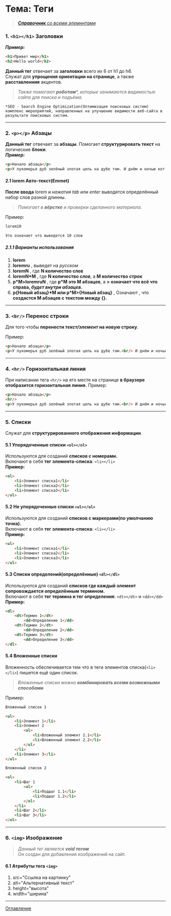 # Тема: Теги
>_[**Справочник** со всеми элемннтами](https://developer.mozilla.org/en-US/docs/Web/HTML/Element)_

### 1. `<h1></h1>` Заголовки
_**Пример:**_
```HTML
<h1>Привет мир</h1>
<h2>Hello world</h2>
```

**Данный тег** отвечает за **заголовки** всего их 6 от h1 до h6.  
Служат для **упрощения ориентации на странице**, а также **расставленния** акцентов. 
> _Также помогают **роботам***, которые занимаются видимостью сайта для поиска и подъёма._
    
    *SEO - Search Engine Optimization(Оптимизация поисковых систем) комплекс мероприятий, направленных на улучшение видимости веб-сайта в результате поисковых систем.
***

### 2. `<p></p>` Абзацы
**Данный тег** отвечает за **абзацы**. Помогает **структурировать текст** на логические **блоки**.  
_**Пример:**_
```HTML
<p>Начало абзаца</p>
<p>У лукоморья дуб зелёный злотая цепь на дубе том. И днём и ночью кот учёный всё ходит по цепи кругом.</p>
```
#### 2.1 lorem Авто-текст(Emmet)
**После ввода** lorem и _нажатия tab или enter_ выводятся определённый набор слов разной длинны.

>_Помогает в **вёрстке** и проверки сделанного материала._  

Пример:
```HTML
lorem10

Это означает что выведется 10 слов
```
##### 2.1.1 **Варианты использования**
1. **lorem**
2. **loremru** , выведет на *русском*
2. **loremN** , где **N количество слов**
3. **loremN*M** , где **N количество _слов_**, а **M количество _строк_**
4. **p*M>loremruN** , где **p\*M это M абзацев**, а **> означает что всё что справа, _будет внутри абзацев_.**
5. **p{Новый абзац}\*M или p\*M>{Новый абзац}** , Означают , что **создастся M абзацев c текстом между {}.**
***
### 3. `<br/>` Перенос строки
Для того чтобы **перенести _текст/элемент_ на новую строку**.

Пример:
```HTML
<p>Начало абзаца</p>
<p>У лукоморья дуб зелёный злотая цепь на дубе том.<br/> И днём и ночью кот учёный всё ходит по цепи кругом.</p>
```
***

### 4. `<hr/>` Горизонтальная линия
При написании тега `<hr/>` на его месте на странице **в браузере отобразится горизонтальная линия.**
Пример:
```HTML
<p>Начало абзаца</p>
<hr/>
<p>У лукоморья дуб зелёный злотая цепь на дубе том.<br/> И днём и ночью кот учёный всё ходит по цепи кругом.</p>
```
***
### 5. Списки
Служат для **структурированного отображения информации**.

#### 5.1 Упорядоченные списки `<ol></ol>`
Используются для созданий **списков с номерами.**  
Включают в себя **тег элемента-списка**: `<li></li>`  
**Пример:**
```HTML
<ol>
    <li>Элемент списка1</li>
    <li>Элемент списка2</li>
    <li>Элемент списка3</li>
</ol>
```

#### 5.2 Не упорядоченные списки `<ul></ul>`
Используются для созданий **списков с маркерами(по умолчанию точка).**  
Включают в себя **тег элемента-списка**: `<li></li>`  
**Пример:**
```HTML
<ul>
    <li>Элемент списка1</li>
    <li>Элемент списка2</li>
    <li>Элемент списка3</li>
</ul>
```
#### 5.3 Списки определений(определённые) `<dl></dl>`
Используются для созданий **списков где каждый элемент сопровождается определённым термином.**  
Включают в себя **тег термина и тег определения**: `<dt></dt>` и `<dd></dd>` 
**Пример:**
```HTML
<dl>
    <dt>Термин 1</dt>
        <dd>Определение 1</dd>
    <dt>Термин 2</dt>
        <dd>Определение 2</dd>
    <dt>Термин 3</dt>
        <dd>Определение 3</dd>
</dl>
```
#### 5.4 Вложенные списки
Вложенность обеспечивается тем что в теги элементов списка(`<li></li>`) пишется ещё один список.  

>_Вложенные списки можно **комбинировать всеми возможными способами**_

Пример:
```HTML
Вложенный список 1

<ul>
    <li>Элемент 1</li>
    <li>Элемент 2
        <ul>
            <li>Вложенный элемент 2.1</li>
            <li>Вложенный элемент 2.2</li>
        </ul>
    </li>
    <li>Элемент 3</li>
</ul>

Вложенный список 2

<ol>
    <li>Шаг 1
        <ol>
            <li>Подшаг 1.1</li>
            <li>Подшаг 1.2</li>
        </ol>
    </li>
    <li>Шаг 2</li>
    <li>Шаг 3</li>
</ol>
```
***
### 6. `<img>` Изображение
>_Данный тег является **void тегом**_  
Он создан для добавления изображений на сайт.  
#### 6.1 Атрибуты тега `<img>`
1. src="Ссылка на картинку"
2. alt="Альтернативный текст"
3. height="высота"
4. width="ширина"

***
[Оглавление](./../001_markdown/03_menu.md)